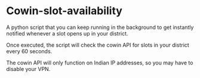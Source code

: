 # Cowin-slot-availability

A python script that you can keep running in the background to get instantly notified whenever a slot opens up in your district.

Once executed, the script will check the cowin API for slots in your district every 60 seconds.

The cowin API will only function on Indian IP addresses, so you may have to disable your VPN.
